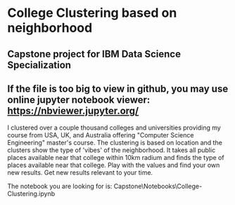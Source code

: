 # College Clustering based on neighborhood
## Capstone project for IBM Data Science Specialization

## If the file is too big to view in github, you may use online jupyter notebook viewer: https://nbviewer.jupyter.org/

I clustered over a couple thousand colleges and universities providing my course from USA, UK, and Australia offering "Computer Science Engineering" master's course. The clustering is based on location and the clusters show the type of 'vibes' of the neighborhood. It takes all public places available near that college within 10km radium and finds the type of places available near that college. Play with the values and find your own new results. Get new results relevant to your time.

The notebook you are looking for is: Capstone\Notebooks\College-Clustering.ipynb
